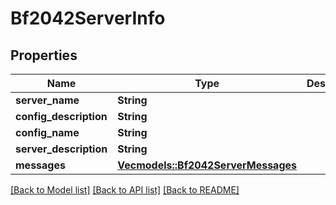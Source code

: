 # Bf2042ServerInfo

## Properties

Name | Type | Description | Notes
------------ | ------------- | ------------- | -------------
**server_name** | **String** |  | 
**config_description** | **String** |  | 
**config_name** | **String** |  | 
**server_description** | **String** |  | 
**messages** | [**Vec<models::Bf2042ServerMessages>**](Bf2042ServerMessages.md) |  | 

[[Back to Model list]](../README.md#documentation-for-models) [[Back to API list]](../README.md#documentation-for-api-endpoints) [[Back to README]](../README.md)


